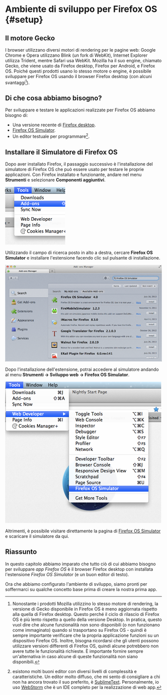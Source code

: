 # Ambiente di sviluppo per Firefox OS {#setup}

## Il motore Gecko
I browser utilizzano diversi motori di rendering per le pagine web: Google Chrome e Opera utilizzano Blink (un fork di WebKit), Internet Explorer utilizza Trident, mentre Safari usa WebKit. Mozilla ha il suo engine, chiamato Gecko, che viene usato da Firefox desktop, Firefox per Android, e Firefox OS. Poiché questi prodotti usano lo stesso motore o engine, è possibile sviluppare per Firefox OS usando il browser Firefox desktop (con alcuni svantaggi[^engine]).

[^engine]: Nonostante i prodotti Mozilla utilizzino lo stesso motore di rendering, la versione di Gecko disponibile in Firefox OS è meno aggiornata rispetto alla quella di Firefox desktop. Questo perché il ciclo di rilascio di Firefox OS è più lento rispetto a quello della versione Desktop. In pratica, questo vuol dire che alcune funzionalità non sono disponibili (o non funzionano come immaginato) quando si trasportano su Firefox OS - quindi è sempre importante verificare che la propria applicazione funzioni su un dispositivo Firefox OS. Inoltre, bisogna ricordarsi che gli utenti possono utilizzare versioni differenti di Firefox OS, quindi alcune potrebbero non avere tutte le funzionalità richieste. È importante fornire sempre un'alternativa in caso alcune di queste funzionalità non siano disponibili.

## Di che cosa abbiamo bisogno?

Per sviluppare e testare le applicazioni realizzate per Firefox OS abbiamo bisogno di:

 * Una versione recente di [Firefox desktop](http://getfirefox.com).
 * [Firefox OS Simulator](https://addons.mozilla.org/en-US/firefox/addon/firefox-os-simulator/). 
 * Un editor testuale per programmare[^editor].
 
[^editor]: esistono molti buoni editor con diversi livelli di complessità e caratteristiche. Un editor molto diffuso, che mi sento di consigliare a chi non ha ancora trovato il suo preferito, è [SublimeText](http://sublimetext.com/). Personalmente, io uso [WebStorm](http://www.jetbrains.com/webstorm/) che è un IDE completo per la realizzazione di web app.
  
## Installare il Simulatore di Firefox OS

Dopo aver installato Firefox,  il passaggio successivo è l'installazione del simulatore di Firefox OS che può essere usato per testare le proprie applicazioni. Con Firefox installato e funzionante, andare nel menu **Strumenti** e selezionare **Componenti aggiuntivi**.

![*Strumenti* con *Add-ons** selezionato](images/originals/tools.png)

Utilizzando il campo di ricerca posto in alto a destra, cercare **Firefox OS Simulator** e installare l'estensione facendo clic sul pulsante di installazione.

![Gestore degli addon con la ricerca](images/originals/addons-simulator.png)

Dopo l'installazione dell'estensione, potrai accedere al simulatore andando al menu **Strumenti -> Sviluppo web -> Firefox OS Simulator**. 

![Dove puoi trovare il simulatore una volta installato](images/originals/tools-web-developer-simulator.png)

Altrimenti, è possibile visitare direttamente la pagina di [Firefox OS Simulator](https://addons.mozilla.org/en-US/firefox/addon/firefox-os-simulator/) e scaricare il simulatore da qui.

## Riassunto

In questo capitolo abbiamo imparato che tutto ciò di cui abbiamo bisogno per sviluppare *app Firefox OS* è il browser Firefox desktop con installata l'estensione *Firefox OS Simulator* (e un buon editor di testo).


Ora che abbiamo configurato l'ambiente di sviluppo, siamo pronti per soffermarci su qualche concetto base prima di creare la nostra prima app.
